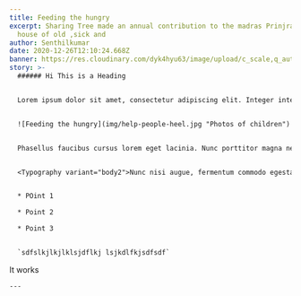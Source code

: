```yaml
---
title: Feeding the hungry
excerpt: Sharing Tree made an annual contribution to the madras Prinjrapole, the
  house of old ,sick and
author: Senthilkumar
date: 2020-12-26T12:10:24.668Z
banner: https://res.cloudinary.com/dyk4hyu63/image/upload/c_scale,q_auto:eco,w_1280/v1609902650/2021/01/feeding-the-hunger-story-featured-image_uyancj.jpg
story: >-
  ###### Hi This is a Heading


  Lorem ipsum dolor sit amet, consectetur adipiscing elit. Integer interdum faucibus diam, vitae faucibus tortor hendrerit a. Pellentesque habitant morbi tristique senectus et netus et malesuada fames ac turpis egestas. Nulla volutpat augue sit amet euismod porttitor. Morbi viverra feugiat lectus, ornare tempor risus dictum a. In venenatis interdum purus. In tempor nisi quam, a facilisis sapien finibus vitae. Fusce consequat tellus et leo convallis, nec elementum nibh consectetur. Nunc in justo ac tortor viverra pellentesque. Fusce quam odio, malesuada eget risus quis, semper sodales metus. Phasellus turpis velit, faucibus vel erat eget, cursus viverra nisi. Aliquam id lorem nisi. Mauris ullamcorper laoreet orci, et consectetur erat tristique et. Aliquam sapien ligula, ornare quis venenatis at, tempor in enim. In non ornare dui. Donec ac lorem non dui vehicula faucibus nec rhoncus magna. Vivamus quis tellus metus.


  ![Feeding the hungry](img/help-people-heel.jpg "Photos of children")


  Phasellus faucibus cursus lorem eget lacinia. Nunc porttitor magna neque. Nam sed convallis nisi. Cras quis volutpat massa. Fusce ac varius odio, nec euismod felis. Fusce dapibus nulla tincidunt commodo maximus. Mauris at elit vel purus malesuada posuere non et tellus. Duis efficitur turpis auctor, tincidunt dolor sed, convallis augue. Nulla nec pharetra est. 


  <Typography variant="body2">Nunc nisi augue, fermentum commodo egestas nec, lobortis non ex. Nullam ac felis at lorem elementum tempus.</Typography>


  * POint 1

  * Point 2

  * Point 3


  `sdfslkjlkjlklsjdflkj lsjkdlfkjsdfsdf`


  ```

  <html>

  <body>

  It works

  </body>

  </html>

  ```
---
```

